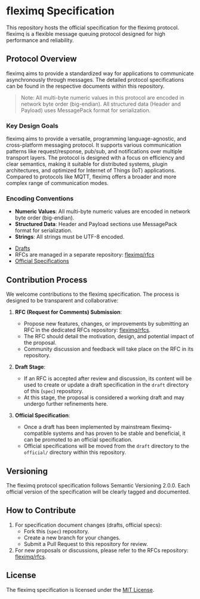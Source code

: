 # fleximq Specification

This repository hosts the official specification for the fleximq protocol. fleximq is a flexible message queuing protocol designed for high performance and reliability.

## Protocol Overview

fleximq aims to provide a standardized way for applications to communicate asynchronously through messages. The detailed protocol specifications can be found in the respective documents within this repository.

> Note: All multi-byte numeric values in this protocol are encoded in network byte order (big-endian).
> All structured data (Header and Payload) uses MessagePack format for serialization.

### Key Design Goals

fleximq aims to provide a versatile, programming language-agnostic, and cross-platform messaging protocol. It supports various communication patterns like request/response, pub/sub, and notifications over multiple transport layers. The protocol is designed with a focus on efficiency and clear semantics, making it suitable for distributed systems, plugin architectures, and optimized for Internet of Things (IoT) applications. Compared to protocols like MQTT, fleximq offers a broader and more complex range of communication modes.

### Encoding Conventions

- **Numeric Values**: All multi-byte numeric values are encoded in network byte order (big-endian).
- **Structured Data**: Header and Payload sections use MessagePack format for serialization.
- **Strings**: All strings must be UTF-8 encoded.

* [Drafts](./draft/)
* RFCs are managed in a separate repository: [fleximq/rfcs](https://github.com/fleximq/rfcs)
* [Official Specifications](./official/)

## Contribution Process

We welcome contributions to the fleximq specification. The process is designed to be transparent and collaborative:

1.  **RFC (Request for Comments) Submission**:

    - Propose new features, changes, or improvements by submitting an RFC in the dedicated RFCs repository: [fleximq/rfcs](https://github.com/fleximq/rfcs).
    - The RFC should detail the motivation, design, and potential impact of the proposal.
    - Community discussion and feedback will take place on the RFC in its repository.

2.  **Draft Stage**:

    - If an RFC is accepted after review and discussion, its content will be used to create or update a draft specification in the `draft` directory of this (`spec`) repository.
    - At this stage, the proposal is considered a working draft and may undergo further refinements here.

3.  **Official Specification**:
    - Once a draft has been implemented by mainstream fleximq-compatible systems and has proven to be stable and beneficial, it can be promoted to an official specification.
    - Official specifications will be moved from the `draft` directory to the `official/` directory within this repository.

## Versioning

The fleximq protocol specification follows Semantic Versioning 2.0.0. Each official version of the specification will be clearly tagged and documented.

## How to Contribute

1.  For specification document changes (drafts, official specs):
    - Fork this (`spec`) repository.
    - Create a new branch for your changes.
    - Submit a Pull Request to this repository for review.
2.  For new proposals or discussions, please refer to the RFCs repository: [fleximq/rfcs](https://github.com/fleximq/rfcs).

## License

The fleximq specification is licensed under the [MIT License](./LICENSE).
